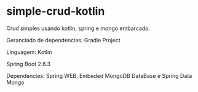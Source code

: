 # simple-crud-kotlin
Crud simples usando kotlin, spring e mongo embarcado. 

Geranciado de dependencias: Gradle Project

Linguagem: Kotlin

Spring Boot 2.6.3 

Dependencies: Spring WEB, Embeded MongoDB DataBase e Spring Data Mongo
